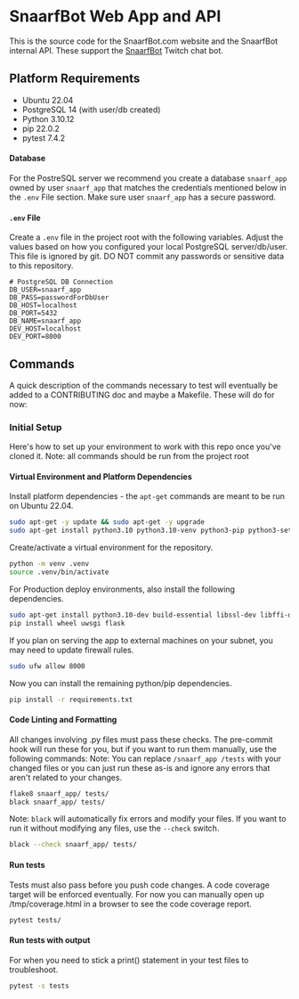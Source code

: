 # SnaarfBot Web App and API

This is the source code for the SnaarfBot.com website and the SnaarfBot internal API. These support the [SnaarfBot](https://github.com/BBBThunda/snaarfbot) Twitch chat bot.


## Platform Requirements

- Ubuntu 22.04
- PostgreSQL 14 (with user/db created)
- Python 3.10.12
- pip 22.0.2
- pytest 7.4.2

#### Database

For the PostreSQL server we recommend you create a database `snaarf_app` owned by user `snaarf_app` that matches the credentials mentioned below in the `.env` File section. Make sure user `snaarf_app` has a secure password.

#### `.env` File

Create a `.env` file in the project root with the following variables. Adjust the values based on how you configured your local PostgreSQL server/db/user. This file is ignored by git. DO NOT commit any passwords or sensitive data to this repository.
```dosini
# PostgreSQL DB Connection
DB_USER=snaarf_app
DB_PASS=passwordForDbUser
DB_HOST=localhost
DB_PORT=5432
DB_NAME=snaarf_app
DEV_HOST=localhost
DEV_PORT=8000
```


## Commands

A quick description of the commands necessary to test will eventually be added to a CONTRIBUTING doc and maybe a Makefile. These will do for now:


### Initial Setup
Here's how to set up your environment to work with this repo once you've cloned it.
Note: all commands should be run from the project root


#### Virtual Environment and Platform Dependencies
Install platform dependencies - the `apt-get` commands are meant to be run on Ubuntu 22.04.
```bash
sudo apt-get -y update && sudo apt-get -y upgrade
sudo apt-get install python3.10 python3.10-venv python3-pip python3-setuptools
```

Create/activate a virtual environment for the repository.
```bash
python -m venv .venv
source .venv/bin/activate
```

For Production deploy environments, also install the following dependencies.
```bash
sudo apt-get install python3.10-dev build-essential libssl-dev libffi-dev
pip install wheel uwsgi flask
```

If you plan on serving the app to external machines on your subnet, you may need to update firewall rules.
```bash
sudo ufw allow 8000
```

Now you can install the remaining python/pip dependencies.
```bash
pip install -r requirements.txt 
```

#### Code Linting and Formatting
All changes involving .py files must pass these checks. The pre-commit hook will run these for you, but if you want to run them manually, use the following commands:
Note: You can replace `/snaarf_app /tests` with your changed files or you can just run these as-is and ignore any errors that aren't related to your changes.
```bash
flake8 snaarf_app/ tests/
black snaarf_app/ tests/
```

Note: `black` will automatically fix errors and modify your files. If you want to run it without modifying any files, use the `--check` switch.
```bash
black --check snaarf_app/ tests/
```


#### Run tests
Tests must also pass before you push code changes. A code coverage target will be enforced eventually. For now you can manually open up /tmp/coverage.html in a browser to see the code coverage report.
```bash
pytest tests/
```


#### Run tests with output
For when you need to stick a print() statement in your test files to troubleshoot.
```bash
pytest -s tests
```

